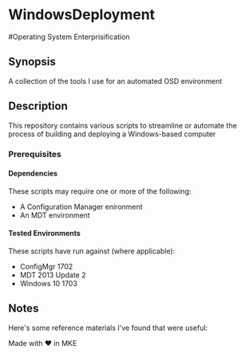 # WindowsDeployment

#Operating System Enterprisification

## Synopsis
A collection of the tools I use for an automated OSD environment

## Description
This repository contains various scripts to streamline or automate the process of building and deploying a Windows-based computer

### Prerequisites
#### Dependencies
These scripts may require one or more of the following:
 * A Configuration Manager enironment
 * An MDT environment

#### Tested Environments
These scripts have run against (where applicable):
 * ConfigMgr 1702
 * MDT 2013 Update 2
 * Windows 10 1703

## Notes
Here's some reference materials I've found that were useful:


Made with ❤️ in MKE